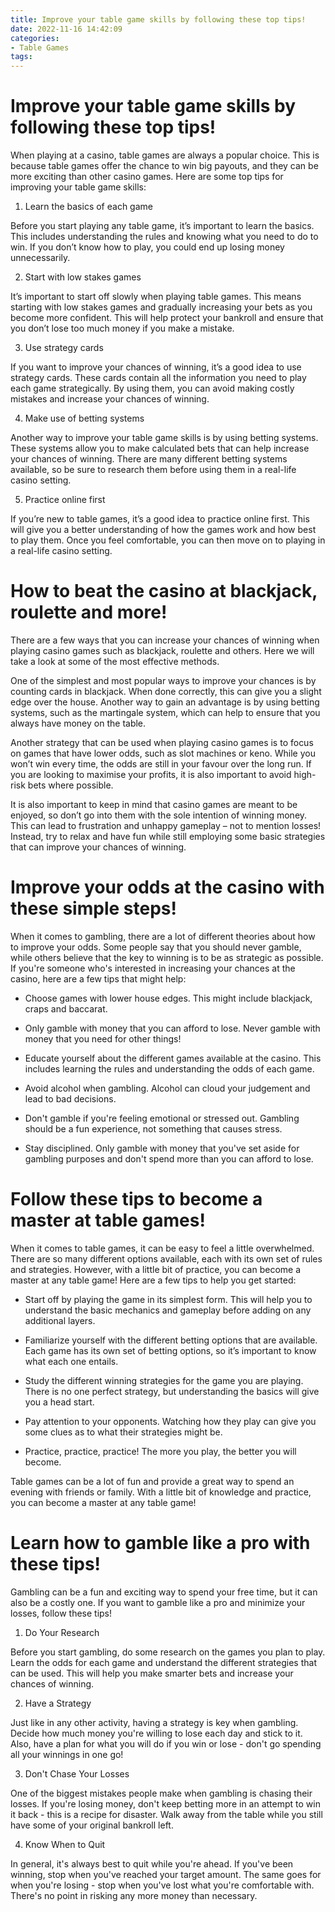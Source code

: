 ```yaml
---
title: Improve your table game skills by following these top tips!
date: 2022-11-16 14:42:09
categories:
- Table Games
tags:
---
```



#  Improve your table game skills by following these top tips!

When playing at a casino, table games are always a popular choice. This is because table games offer the chance to win big payouts, and they can be more exciting than other casino games. Here are some top tips for improving your table game skills:

1) Learn the basics of each game

Before you start playing any table game, it’s important to learn the basics. This includes understanding the rules and knowing what you need to do to win. If you don’t know how to play, you could end up losing money unnecessarily.

2) Start with low stakes games

It’s important to start off slowly when playing table games. This means starting with low stakes games and gradually increasing your bets as you become more confident. This will help protect your bankroll and ensure that you don’t lose too much money if you make a mistake.

3) Use strategy cards

If you want to improve your chances of winning, it’s a good idea to use strategy cards. These cards contain all the information you need to play each game strategically. By using them, you can avoid making costly mistakes and increase your chances of winning.

4) Make use of betting systems

Another way to improve your table game skills is by using betting systems. These systems allow you to make calculated bets that can help increase your chances of winning. There are many different betting systems available, so be sure to research them before using them in a real-life casino setting.

5) Practice online first

If you’re new to table games, it’s a good idea to practice online first. This will give you a better understanding of how the games work and how best to play them. Once you feel comfortable, you can then move on to playing in a real-life casino setting.

#  How to beat the casino at blackjack, roulette and more!

There are a few ways that you can increase your chances of winning when playing casino games such as blackjack, roulette and others. Here we will take a look at some of the most effective methods.

One of the simplest and most popular ways to improve your chances is by counting cards in blackjack. When done correctly, this can give you a slight edge over the house. Another way to gain an advantage is by using betting systems, such as the martingale system, which can help to ensure that you always have money on the table.

Another strategy that can be used when playing casino games is to focus on games that have lower odds, such as slot machines or keno. While you won’t win every time, the odds are still in your favour over the long run. If you are looking to maximise your profits, it is also important to avoid high-risk bets where possible.

It is also important to keep in mind that casino games are meant to be enjoyed, so don’t go into them with the sole intention of winning money. This can lead to frustration and unhappy gameplay – not to mention losses! Instead, try to relax and have fun while still employing some basic strategies that can improve your chances of winning.

#  Improve your odds at the casino with these simple steps!

When it comes to gambling, there are a lot of different theories about how to improve your odds. Some people say that you should never gamble, while others believe that the key to winning is to be as strategic as possible. If you're someone who's interested in increasing your chances at the casino, here are a few tips that might help:

* Choose games with lower house edges. This might include blackjack, craps and baccarat.

* Only gamble with money that you can afford to lose. Never gamble with money that you need for other things!

* Educate yourself about the different games available at the casino. This includes learning the rules and understanding the odds of each game.

* Avoid alcohol when gambling. Alcohol can cloud your judgement and lead to bad decisions.

* Don't gamble if you're feeling emotional or stressed out. Gambling should be a fun experience, not something that causes stress.

* Stay disciplined. Only gamble with money that you've set aside for gambling purposes and don't spend more than you can afford to lose.

#  Follow these tips to become a master at table games!

When it comes to table games, it can be easy to feel a little overwhelmed. There are so many different options available, each with its own set of rules and strategies. However, with a little bit of practice, you can become a master at any table game! Here are a few tips to help you get started:

* Start off by playing the game in its simplest form. This will help you to understand the basic mechanics and gameplay before adding on any additional layers.

* Familiarize yourself with the different betting options that are available. Each game has its own set of betting options, so it’s important to know what each one entails.

* Study the different winning strategies for the game you are playing. There is no one perfect strategy, but understanding the basics will give you a head start.

* Pay attention to your opponents. Watching how they play can give you some clues as to what their strategies might be.

* Practice, practice, practice! The more you play, the better you will become.

Table games can be a lot of fun and provide a great way to spend an evening with friends or family. With a little bit of knowledge and practice, you can become a master at any table game!

#  Learn how to gamble like a pro with these tips!

Gambling can be a fun and exciting way to spend your free time, but it can also be a costly one. If you want to gamble like a pro and minimize your losses, follow these tips!

1. Do Your Research

Before you start gambling, do some research on the games you plan to play. Learn the odds for each game and understand the different strategies that can be used. This will help you make smarter bets and increase your chances of winning.

2. Have a Strategy

Just like in any other activity, having a strategy is key when gambling. Decide how much money you're willing to lose each day and stick to it. Also, have a plan for what you will do if you win or lose - don't go spending all your winnings in one go!

3. Don't Chase Your Losses

One of the biggest mistakes people make when gambling is chasing their losses. If you're losing money, don't keep betting more in an attempt to win it back - this is a recipe for disaster. Walk away from the table while you still have some of your original bankroll left.

4. Know When to Quit

In general, it's always best to quit while you're ahead. If you've been winning, stop when you've reached your target amount. The same goes for when you're losing - stop when you've lost what you're comfortable with. There's no point in risking any more money than necessary.